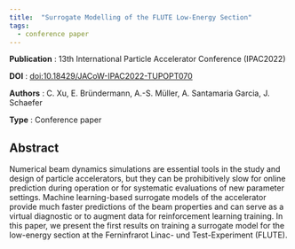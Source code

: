 ```yaml
---
title:  "Surrogate Modelling of the FLUTE Low-Energy Section"
tags:
  - conference paper
---
```


__Publication__ : 13th International Particle Accelerator Conference (IPAC2022)

__DOI__         : [doi:10.18429/JACoW-IPAC2022-TUPOPT070](https://doi.org/10.18429/JACoW-IPAC2022-TUPOPT070)

__Authors__     : C. Xu, E. Bründermann, A.-S. Müller, A. Santamaria Garcia, J. Schaefer

__Type__        : Conference paper

## Abstract

Numerical beam dynamics simulations are essential tools in the study and design of particle accelerators, but they can be prohibitively slow for online prediction during operation or for systematic evaluations of new parameter settings. Machine learning-based surrogate models of the accelerator provide much faster predictions of the beam properties and can serve as a virtual diagnostic or to augment data for reinforcement learning training. In this paper, we present the first results on training a surrogate model for the low-energy section at the Ferninfrarot Linac- und Test-Experiment (FLUTE).
